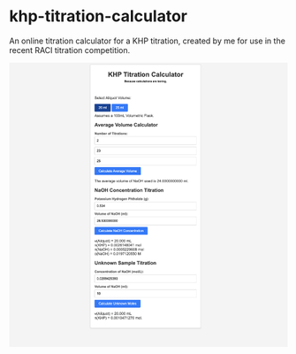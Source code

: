 # khp-titration-calculator
An online titration calculator for a KHP titration, created by me for use in the recent RACI titration competition.

![Image of the Calculator](/screenshots/image.png)
